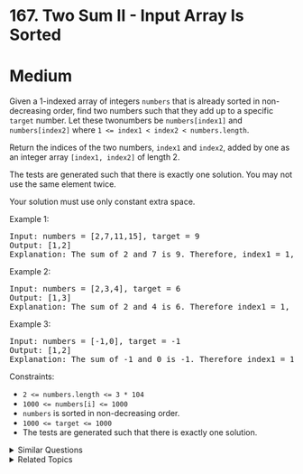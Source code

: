 # 167. Two Sum II - Input Array Is Sorted

# Medium

Given a 1-indexed array of integers `numbers` that is already sorted in non-decreasing order, find two numbers such that they add up to a specific `target` number. Let these twonumbers be `numbers[index1]` and `numbers[index2]` where `1 <= index1 < index2 < numbers.length`.

Return the indices of the two numbers, `index1` and `index2`, added by one as an integer array `[index1, index2]` of length 2.

The tests are generated such that there is exactly one solution. You may not use the same element twice.

Your solution must use only constant extra space.

Example 1:

<pre>
Input: numbers = [2,7,11,15], target = 9
Output: [1,2]
Explanation: The sum of 2 and 7 is 9. Therefore, index1 = 1, index2 = 2. We return [1, 2].
</pre>

Example 2:

<pre>
Input: numbers = [2,3,4], target = 6
Output: [1,3]
Explanation: The sum of 2 and 4 is 6. Therefore index1 = 1, index2 = 3. We return [1, 3].
</pre>

Example 3:

<pre>
Input: numbers = [-1,0], target = -1
Output: [1,2]
Explanation: The sum of -1 and 0 is -1. Therefore index1 = 1, index2 = 2. We return [1, 2].
</pre>

Constraints:

-   `2 <= numbers.length <= 3 * 104`
-   `1000 <= numbers[i] <= 1000`
-   `numbers` is sorted in non-decreasing order.
-   `1000 <= target <= 1000`
-   The tests are generated such that there is exactly one solution.

<details>
<summary> Similar Questions </summary>

-   `Two Sum - Easy`
-   `Two Sum IV - Input is a BST - Easy`
-   `Two Sum Less Than K - Easy`

</details>

<details>
<summary> Related Topics </summary>

-   `Array`
-   `Two Pointers`
-   `Binary Search`

</details>
